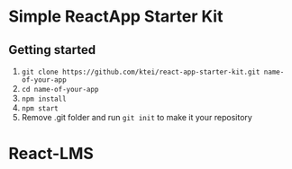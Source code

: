 # Simple ReactApp Starter Kit

## Getting started
1. `git clone https://github.com/ktei/react-app-starter-kit.git name-of-your-app`
2. `cd name-of-your-app`
3. `npm install`
4. `npm start`
5. Remove .git folder and run `git init` to make it your repository
# React-LMS
